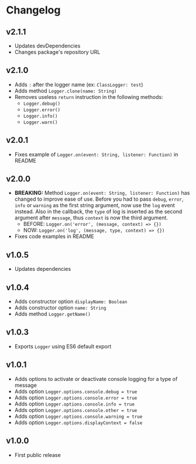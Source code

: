 # Changelog

## v2.1.1
- Updates devDependencies
- Changes package's repository URL

## v2.1.0
- Adds `:` after the logger name (ex: `ClassLogger: test`)
- Adds method `Logger.clone(name: String)`
- Removes useless `return` instruction in the following methods:
  - `Logger.debug()`
  - `Logger.error()`
  - `Logger.info()`
  - `Logger.warn()`

## v2.0.1
- Fixes example of `Logger.on(event: String, listener: Function)` in README

## v2.0.0
- **BREAKING:** Method `Logger.on(event: String, listener: Function)` has changed to improve ease of use. Before you had to pass 
`debug`, `error`, `info` or `warning` as the first string argument, now use the `log` 
 event instead. Also in the callback, the `type` of log is inserted as the second argument after `message`, thus `context` is now the third argument.
  - BEFORE: `Logger.on('error', (message, context) => {})`
  - NOW: `Logger.on('log', (message, type, context) => {})`
- Fixes code examples in README

## v1.0.5
- Updates dependencies

## v1.0.4
- Adds constructor option `displayName: Boolean`
- Adds constructor option `name: String`
- Adds method `Logger.getName()`

## v1.0.3
- Exports `Logger` using ES6 default export

## v1.0.1
- Adds options to activate or deactivate console logging for a type of message
- Adds option `Logger.options.console.debug = true`
- Adds option `Logger.options.console.error = true`
- Adds option `Logger.options.console.info = true`
- Adds option `Logger.options.console.other = true`
- Adds option `Logger.options.console.warning = true`
- Adds option `Logger.options.displayContext = false`

## v1.0.0
- First public release
